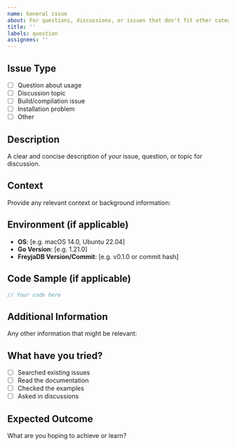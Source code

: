 ```yaml
---
name: General issue
about: For questions, discussions, or issues that don't fit other categories
title: ''
labels: question
assignees: ''
---
```


## Issue Type

- [ ] Question about usage
- [ ] Discussion topic
- [ ] Build/compilation issue
- [ ] Installation problem
- [ ] Other

## Description

A clear and concise description of your issue, question, or topic for discussion.

## Context

Provide any relevant context or background information:

## Environment (if applicable)

- **OS**: [e.g. macOS 14.0, Ubuntu 22.04]
- **Go Version**: [e.g. 1.21.0]
- **FreyjaDB Version/Commit**: [e.g. v0.1.0 or commit hash]

## Code Sample (if applicable)

```go
// Your code here
```

## Additional Information

Any other information that might be relevant:

## What have you tried?

- [ ] Searched existing issues
- [ ] Read the documentation
- [ ] Checked the examples
- [ ] Asked in discussions

## Expected Outcome

What are you hoping to achieve or learn?

